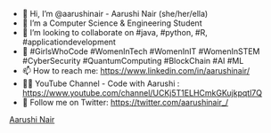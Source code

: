 - 👋  Hi, I’m @aarushinair - Aarushi Nair (she/her/ella)
- 👀  I’m a Computer Science & Engineering Student
- 💞️  I’m looking to collaborate on #java, #python, #R, #applicationdevelopment
- 🌱  #GirlsWhoCode #WomenInTech #WomenInIT #WomenInSTEM #CyberSecurity #QuantumComputing #BlockChain #AI #ML
- 📫  How to reach me: https://www.linkedin.com/in/aarushinair/
- 👩‍🏫  YouTube Channel - Code with Aarushi : https://www.youtube.com/channel/UCKj5T1ELHCmkGKujkpqtl7Q
- 🙋‍  Follow me on Twitter: https://twitter.com/aarushinair_/


<div class="badge-base LI-profile-badge" data-locale="en_US" data-size="medium" data-theme="dark" data-type="VERTICAL" data-vanity="aarushinair" data-version="v1"><a class="badge-base__link LI-simple-link" href="https://in.linkedin.com/in/aarushinair?trk=profile-badge">Aarushi Nair</a></div>
        




       
<!---
aarushinair/aarushinair is a ✨ special ✨ repository because its `README.md` (this file) appears on your GitHub profile.
You can click the Preview link to take a look at your changes.
--->
